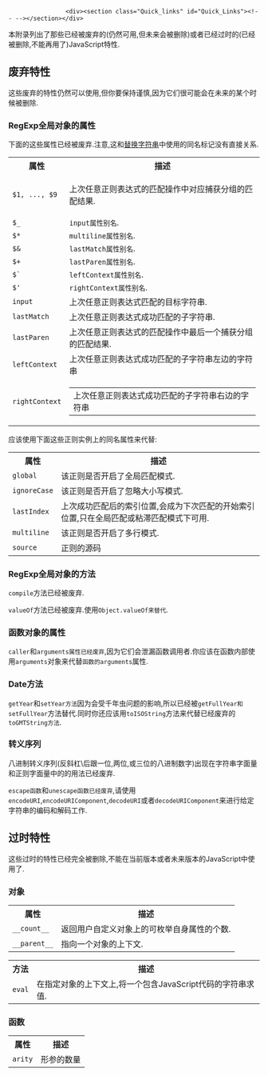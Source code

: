 
                
                  
                    <div><section class="Quick_links" id="Quick_Links"><!-- --></section></div>

<p>&#x672C;&#x9644;&#x5F55;&#x5217;&#x51FA;&#x4E86;&#x90A3;&#x4E9B;&#x5DF2;&#x7ECF;&#x88AB;&#x5E9F;&#x5F03;&#x7684;(&#x4ECD;&#x7136;&#x53EF;&#x7528;,&#x4F46;&#x672A;&#x6765;&#x4F1A;&#x88AB;&#x5220;&#x9664;)&#x6216;&#x8005;&#x5DF2;&#x7ECF;&#x8FC7;&#x65F6;&#x7684;(&#x5DF2;&#x7ECF;&#x88AB;&#x5220;&#x9664;,&#x4E0D;&#x80FD;&#x518D;&#x7528;&#x4E86;)JavaScript&#x7279;&#x6027;.</p>

<h2 id=".E5.BA.9F.E5.BC.83.E7.89.B9.E6.80.A7">&#x5E9F;&#x5F03;&#x7279;&#x6027;</h2>

<p>&#x8FD9;&#x4E9B;&#x5E9F;&#x5F03;&#x7684;&#x7279;&#x6027;&#x4ECD;&#x7136;&#x53EF;&#x4EE5;&#x4F7F;&#x7528;,&#x4F46;&#x4F60;&#x8981;&#x4FDD;&#x6301;&#x8C28;&#x614E;,&#x56E0;&#x4E3A;&#x5B83;&#x4EEC;&#x5F88;&#x53EF;&#x80FD;&#x4F1A;&#x5728;&#x672A;&#x6765;&#x7684;&#x67D0;&#x4E2A;&#x65F6;&#x5019;&#x88AB;&#x5220;&#x9664;.</p>

<h3 id="RegExp_Properties" name="RegExp_Properties">RegExp&#x5168;&#x5C40;&#x5BF9;&#x8C61;&#x7684;&#x5C5E;&#x6027;</h3>

<p>&#x4E0B;&#x9762;&#x7684;&#x8FD9;&#x4E9B;&#x5C5E;&#x6027;&#x5DF2;&#x7ECF;&#x88AB;&#x5E9F;&#x5F03;.&#x6CE8;&#x610F;,&#x8FD9;&#x548C;<a href="/en-US/docs/JavaScript/Reference/Global_Objects/String/replace" title="/en-US/docs/JavaScript/Reference/Global_Objects/String/replace">&#x66FF;&#x6362;&#x5B57;&#x7B26;&#x4E32;</a>&#x4E2D;&#x4F7F;&#x7528;&#x7684;&#x540C;&#x540D;&#x6807;&#x8BB0;&#x6CA1;&#x6709;&#x76F4;&#x63A5;&#x5173;&#x7CFB;.</p>

<table class="standard-table">
 <tbody>
  <tr>
   <th>&#x5C5E;&#x6027;</th>
   <th>&#x63CF;&#x8FF0;</th>
  </tr>
  <tr>
   <td><code>$1, ..., $9</code></td>
   <td>
    <p>&#x4E0A;&#x6B21;&#x4EFB;&#x610F;&#x6B63;&#x5219;&#x8868;&#x8FBE;&#x5F0F;&#x7684;&#x5339;&#x914D;&#x64CD;&#x4F5C;&#x4E2D;&#x5BF9;&#x5E94;&#x6355;&#x83B7;&#x5206;&#x7EC4;&#x7684;&#x5339;&#x914D;&#x7ED3;&#x679C;.</p>
   </td>
  </tr>
  <tr>
   <td><code>$_</code></td>
   <td><code>input&#x5C5E;&#x6027;&#x522B;&#x540D;</code>.</td>
  </tr>
  <tr>
   <td><code>$*</code></td>
   <td><code>multiline</code><code>&#x5C5E;&#x6027;&#x522B;&#x540D;</code>.</td>
  </tr>
  <tr>
   <td><code>$&amp;</code></td>
   <td><code>lastMatch</code><code>&#x5C5E;&#x6027;&#x522B;&#x540D;</code>.</td>
  </tr>
  <tr>
   <td><code>$+</code></td>
   <td><code>lastParen</code><code>&#x5C5E;&#x6027;&#x522B;&#x540D;</code>.</td>
  </tr>
  <tr>
   <td><code>$`</code></td>
   <td><code>leftContext</code><code>&#x5C5E;&#x6027;&#x522B;&#x540D;</code>.</td>
  </tr>
  <tr>
   <td><code>$&apos;</code></td>
   <td><code>rightContext</code><code>&#x5C5E;&#x6027;&#x522B;&#x540D;</code>.</td>
  </tr>
  <tr>
   <td><code>input</code></td>
   <td>&#x4E0A;&#x6B21;&#x4EFB;&#x610F;&#x6B63;&#x5219;&#x8868;&#x8FBE;&#x5F0F;&#x5339;&#x914D;&#x7684;&#x76EE;&#x6807;&#x5B57;&#x7B26;&#x4E32;.</td>
  </tr>
  <tr>
   <td><code>lastMatch</code></td>
   <td>&#x4E0A;&#x6B21;&#x4EFB;&#x610F;&#x6B63;&#x5219;&#x8868;&#x8FBE;&#x5F0F;&#x6210;&#x529F;&#x5339;&#x914D;&#x7684;&#x5B50;&#x5B57;&#x7B26;&#x4E32;.</td>
  </tr>
  <tr>
   <td><code>lastParen</code></td>
   <td>&#x4E0A;&#x6B21;&#x4EFB;&#x610F;&#x6B63;&#x5219;&#x8868;&#x8FBE;&#x5F0F;&#x7684;&#x5339;&#x914D;&#x64CD;&#x4F5C;&#x4E2D;&#x6700;&#x540E;&#x4E00;&#x4E2A;&#x6355;&#x83B7;&#x5206;&#x7EC4;&#x7684;&#x5339;&#x914D;&#x7ED3;&#x679C;.</td>
  </tr>
  <tr>
   <td><code>leftContext</code></td>
   <td>&#x4E0A;&#x6B21;&#x4EFB;&#x610F;&#x6B63;&#x5219;&#x8868;&#x8FBE;&#x5F0F;&#x6210;&#x529F;&#x5339;&#x914D;&#x7684;&#x5B50;&#x5B57;&#x7B26;&#x4E32;&#x5DE6;&#x8FB9;&#x7684;&#x5B57;&#x7B26;&#x4E32;</td>
  </tr>
  <tr>
   <td><code>rightContext</code></td>
   <td>
    <table class="standard-table">
     <tbody>
      <tr>
      </tr>
      <tr>
       <td>&#x4E0A;&#x6B21;&#x4EFB;&#x610F;&#x6B63;&#x5219;&#x8868;&#x8FBE;&#x5F0F;&#x6210;&#x529F;&#x5339;&#x914D;&#x7684;&#x5B50;&#x5B57;&#x7B26;&#x4E32;&#x53F3;&#x8FB9;&#x7684;&#x5B57;&#x7B26;&#x4E32;</td>
      </tr>
     </tbody>
    </table>
   </td>
  </tr>
 </tbody>
</table>

<p>&#x5E94;&#x8BE5;&#x4F7F;&#x7528;&#x4E0B;&#x9762;&#x8FD9;&#x4E9B;&#x6B63;&#x5219;&#x5B9E;&#x4F8B;&#x4E0A;&#x7684;&#x540C;&#x540D;&#x5C5E;&#x6027;&#x6765;&#x4EE3;&#x66FF;:</p>

<table class="standard-table">
 <tbody>
  <tr>
   <th>&#x5C5E;&#x6027;</th>
   <th>&#x63CF;&#x8FF0;</th>
  </tr>
  <tr>
   <td><code>global</code></td>
   <td>&#x8BE5;&#x6B63;&#x5219;&#x662F;&#x5426;&#x5F00;&#x542F;&#x4E86;&#x5168;&#x5C40;&#x5339;&#x914D;&#x6A21;&#x5F0F;.</td>
  </tr>
  <tr>
   <td><code>ignoreCase</code></td>
   <td>&#x8BE5;&#x6B63;&#x5219;&#x662F;&#x5426;&#x5F00;&#x542F;&#x4E86;&#x5FFD;&#x7565;&#x5927;&#x5C0F;&#x5199;&#x6A21;&#x5F0F;.</td>
  </tr>
  <tr>
   <td><code>lastIndex</code></td>
   <td>&#x4E0A;&#x6B21;&#x6210;&#x529F;&#x5339;&#x914D;&#x540E;&#x7684;&#x7D22;&#x5F15;&#x4F4D;&#x7F6E;,&#x4F1A;&#x6210;&#x4E3A;&#x4E0B;&#x6B21;&#x5339;&#x914D;&#x7684;&#x5F00;&#x59CB;&#x7D22;&#x5F15;&#x4F4D;&#x7F6E;,&#x53EA;&#x5728;&#x5168;&#x5C40;&#x5339;&#x914D;&#x6216;&#x7C98;&#x6EDE;&#x5339;&#x914D;&#x6A21;&#x5F0F;&#x4E0B;&#x53EF;&#x7528;.</td>
  </tr>
  <tr>
   <td><code>multiline</code></td>
   <td>&#x8BE5;&#x6B63;&#x5219;&#x662F;&#x5426;&#x5F00;&#x542F;&#x4E86;&#x591A;&#x884C;&#x6A21;&#x5F0F;.</td>
  </tr>
  <tr>
   <td><code>source</code></td>
   <td>&#x6B63;&#x5219;&#x7684;&#x6E90;&#x7801;</td>
  </tr>
 </tbody>
</table>

<h3 id="RegExp_Methods" name="RegExp_Methods">RegExp&#x5168;&#x5C40;&#x5BF9;&#x8C61;&#x7684;&#x65B9;&#x6CD5;</h3>

<p><code>compile</code>&#x65B9;&#x6CD5;&#x5DF2;&#x7ECF;&#x88AB;&#x5E9F;&#x5F03;.</p>

<p><code>valueOf</code>&#x65B9;&#x6CD5;&#x5DF2;&#x7ECF;&#x88AB;&#x5E9F;&#x5F03;.&#x4F7F;&#x7528;<code>Object.valueOf&#x6765;&#x66FF;&#x4EE3;</code>.</p>

<h3 id=".E5.87.BD.E6.95.B0.E5.AF.B9.E8.B1.A1.E7.9A.84.E5.B1.9E.E6.80.A7">&#x51FD;&#x6570;&#x5BF9;&#x8C61;&#x7684;&#x5C5E;&#x6027;</h3>

<p><code>caller</code>&#x548C;<code>arguments&#x5C5E;&#x6027;&#x5DF2;&#x7ECF;&#x5E9F;&#x5F03;</code>,&#x56E0;&#x4E3A;&#x5B83;&#x4EEC;&#x4F1A;&#x6CC4;&#x6F0F;&#x51FD;&#x6570;&#x8C03;&#x7528;&#x8005;.&#x4F60;&#x5E94;&#x8BE5;&#x5728;&#x51FD;&#x6570;&#x5185;&#x90E8;&#x4F7F;&#x7528;<code>arguments</code>&#x5BF9;&#x8C61;&#x6765;&#x4EE3;&#x66FF;<code>&#x51FD;&#x6570;&#x7684;arguments</code>&#x5C5E;&#x6027;.</p>

<h3 id="Date.E6.96.B9.E6.B3.95">Date&#x65B9;&#x6CD5;</h3>

<p><code>getYear</code>&#x548C;<code>setYear&#x65B9;&#x6CD5;</code>&#x56E0;&#x4E3A;&#x4F1A;&#x53D7;&#x5343;&#x5E74;&#x866B;&#x95EE;&#x9898;&#x7684;&#x5F71;&#x54CD;,&#x6240;&#x4EE5;&#x5DF2;&#x7ECF;&#x88AB;<code>getFullYear&#x548C;</code><code>setFullYear</code>&#x65B9;&#x6CD5;&#x66FF;&#x4EE3;.&#x540C;&#x65F6;&#x4F60;&#x8FD8;&#x5E94;&#x8BE5;&#x7528;<code>toISOString</code>&#x65B9;&#x6CD5;&#x6765;&#x4EE3;&#x66FF;&#x5DF2;&#x7ECF;&#x5E9F;&#x5F03;&#x7684;<code>toGMTString&#x65B9;&#x6CD5;</code>.</p>

<h3 id="Escape_Sequences" name="Escape_Sequences">&#x8F6C;&#x4E49;&#x5E8F;&#x5217;</h3>

<p>&#x516B;&#x8FDB;&#x5236;&#x8F6C;&#x4E49;&#x5E8F;&#x5217;(&#x53CD;&#x659C;&#x6760;\&#x540E;&#x8DDF;&#x4E00;&#x4F4D;,&#x4E24;&#x4F4D;,&#x6216;&#x4E09;&#x4F4D;&#x7684;&#x516B;&#x8FDB;&#x5236;&#x6570;&#x5B57;)&#x51FA;&#x73B0;&#x5728;&#x5B57;&#x7B26;&#x4E32;&#x5B57;&#x9762;&#x91CF;&#x548C;&#x6B63;&#x5219;&#x5B57;&#x9762;&#x91CF;&#x4E2D;&#x7684;&#x7684;&#x7528;&#x6CD5;&#x5DF2;&#x7ECF;&#x5E9F;&#x5F03;.</p>

<p><code>escape&#x51FD;&#x6570;</code>&#x548C;<code>unescape&#x51FD;&#x6570;&#x5DF2;&#x7ECF;&#x5E9F;&#x5F03;</code>,&#x8BF7;&#x4F7F;&#x7528;<code>encodeURI</code>,<code>encodeURIComponent</code>,<code>decodeURI</code>&#x6216;&#x8005;<code>decodeURIComponent</code>&#x6765;&#x8FDB;&#x884C;&#x7ED9;&#x5B9A;&#x5B57;&#x7B26;&#x4E32;&#x7684;&#x7F16;&#x7801;&#x548C;&#x89E3;&#x7801;&#x5DE5;&#x4F5C;.</p>

<h2 id=".E8.BF.87.E6.97.B6.E7.89.B9.E6.80.A7">&#x8FC7;&#x65F6;&#x7279;&#x6027;</h2>

<p>&#x8FD9;&#x4E9B;&#x8FC7;&#x65F6;&#x7684;&#x7279;&#x6027;&#x5DF2;&#x7ECF;&#x5B8C;&#x5168;&#x88AB;&#x5220;&#x9664;,&#x4E0D;&#x80FD;&#x5728;&#x5F53;&#x524D;&#x7248;&#x672C;&#x6216;&#x8005;&#x672A;&#x6765;&#x7248;&#x672C;&#x7684;JavaScript&#x4E2D;&#x4F7F;&#x7528;&#x4E86;.</p>

<h3 id=".E5.AF.B9.E8.B1.A1">&#x5BF9;&#x8C61;</h3>

<table class="standard-table">
 <tbody>
  <tr>
   <th>&#x5C5E;&#x6027;</th>
   <th>&#x63CF;&#x8FF0;</th>
  </tr>
  <tr>
   <td><code>__count__</code></td>
   <td>&#x8FD4;&#x56DE;&#x7528;&#x6237;&#x81EA;&#x5B9A;&#x4E49;&#x5BF9;&#x8C61;&#x4E0A;&#x7684;&#x53EF;&#x679A;&#x4E3E;&#x81EA;&#x8EAB;&#x5C5E;&#x6027;&#x7684;&#x4E2A;&#x6570;.</td>
  </tr>
  <tr>
   <td><code>__parent__</code></td>
   <td>&#x6307;&#x5411;&#x4E00;&#x4E2A;&#x5BF9;&#x8C61;&#x7684;&#x4E0A;&#x4E0B;&#x6587;.</td>
  </tr>
 </tbody>
</table>

<table class="standard-table">
 <tbody>
  <tr>
   <th>&#x65B9;&#x6CD5;</th>
   <th>&#x63CF;&#x8FF0;</th>
  </tr>
  <tr>
   <td><code>eval</code></td>
   <td>&#x5728;&#x6307;&#x5B9A;&#x5BF9;&#x8C61;&#x7684;&#x4E0A;&#x4E0B;&#x6587;&#x4E0A;,&#x5C06;&#x4E00;&#x4E2A;&#x5305;&#x542B;JavaScript&#x4EE3;&#x7801;&#x7684;&#x5B57;&#x7B26;&#x4E32;&#x6C42;&#x503C;.</td>
  </tr>
 </tbody>
</table>

<h3 id=".E5.87.BD.E6.95.B0">&#x51FD;&#x6570;</h3>

<table class="standard-table">
 <tbody>
  <tr>
   <th>&#x5C5E;&#x6027;</th>
   <th>&#x63CF;&#x8FF0;</th>
  </tr>
  <tr>
   <td><code>arity</code></td>
   <td>&#x5F62;&#x53C2;&#x7684;&#x6570;&#x91CF;</td>
  </tr>
 </tbody>
</table>

<p>&#xA0;</p>
                  
                
              